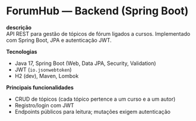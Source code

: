 # ForumHub — Backend (Spring Boot)

**descrição**  
API REST para gestão de tópicos de fórum ligados a cursos. Implementado com Spring Boot, JPA e autenticação JWT.

**Tecnologias**
- Java 17, Spring Boot (Web, Data JPA, Security, Validation)
- JWT (`io.jsonwebtoken`)
- H2 (dev), Maven, Lombok

**Principais funcionalidades**
- CRUD de tópicos (cada tópico pertence a um curso e a um autor)
- Registro/login com JWT
- Endpoints públicos para leitura; mutações exigem autenticação
